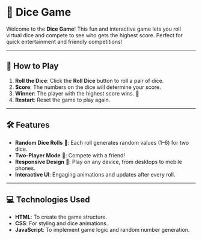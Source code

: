 # 🎲 Dice Game 

Welcome to the **Dice Game**! This fun and interactive game lets you roll virtual dice and compete to see who gets the highest score. Perfect for quick entertainment and friendly competitions!

---

## 🎯 How to Play

1. **Roll the Dice**: Click the **Roll Dice** button to roll a pair of dice.  
2. **Score**: The numbers on the dice will determine your score.
3. **Winner**: The player with the highest score wins. 🎉
4. **Restart**: Reset the game to play again.

---

## 🛠️ Features

- **Random Dice Rolls** 🎲: Each roll generates random values (1–6) for two dice.  
- **Two-Player Mode** 👥: Compete with a friend!  
- **Responsive Design** 🌟: Play on any device, from desktops to mobile phones.  
- **Interactive UI**: Engaging animations and updates after every roll.

---

## 💻 Technologies Used

- **HTML**: To create the game structure.
- **CSS**: For styling and dice animations.
- **JavaScript**: To implement game logic and random number generation.


